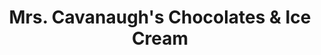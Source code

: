 ---
title: "Mrs. Cavanaugh's Chocolates & Ice Cream"
url: /bountiful/mrs-cavanaughs-chocolates-and-ice-cream/
shop: chocolate
---